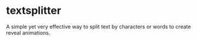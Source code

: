 # textsplitter
 A simple yet very effective way to split text by characters or words to create reveal animations.
